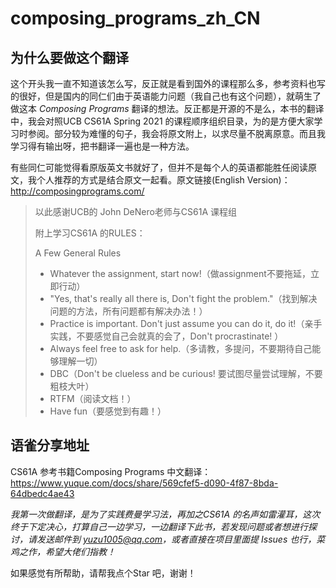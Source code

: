 # composing_programs_zh_CN

## 为什么要做这个翻译

这个开头我一直不知道该怎么写，反正就是看到国外的课程那么多，参考资料也写的很好，但是国内的同仁们由于英语能力问题（我自己也有这个问题），就萌生了做这本 *Composing Programs* 翻译的想法。反正都是开源的不是么，本书的翻译中，我会对照UCB CS61A Spring 2021 的课程顺序组织目录，为的是方便大家学习时参阅。部分较为难懂的句子，我会将原文附上，以求尽量不脱离原意。而且我学习得有输出呀，把书翻译一遍也是一种方法。

有些同仁可能觉得看原版英文书就好了，但并不是每个人的英语都能胜任阅读原文，我个人推荐的方式是结合原文一起看。原文链接(English Version)：http://composingprograms.com/

> 以此感谢UCB的 John DeNero老师与CS61A 课程组
>
> 附上学习CS61A 的RULES：
>
> A Few General Rules
>
> -  Whatever the assignment, start now!（做assignment不要拖延，立即行动）
> -  "Yes, that's really all there is, Don't fight the problem."（找到解决问题的方法，所有问题都有解决办法！）
> -  Practice is important. Don't just assume you can do it, do it!（亲手实践，不要感觉自己会就真的会了，Don't procrastinate! ）
> -  Always feel free to ask for help.（多请教，多提问，不要期待自己能够理解一切）
> -  DBC（Don't be clueless and be curious! 要试图尽量尝试理解，不要粗枝大叶）
> -  RTFM（阅读文档！）
> -  Have fun（要感觉到有趣！）
>

## 语雀分享地址

CS61A 参考书籍Composing Programs 中文翻译：https://www.yuque.com/docs/share/569cfef5-d090-4f87-8bda-64dbedc4ae43

*我第一次做翻译，是为了实践费曼学习法，再加之CS61A 的名声如雷灌耳，这次终于下定决心，打算自己一边学习，一边翻译下此书，若发现问题或者想进行探讨，请发送邮件到 yuzu1005@qq.com，或者直接在项目里面提 Issues 也行，菜鸡之作，希望大佬们指教！*

如果感觉有所帮助，请帮我点个Star 吧，谢谢！